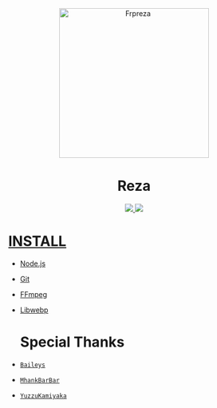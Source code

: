 <div align="center">
<img src="https://youtube.com/c/YuzzuKamiyaka" alt="Frpreza " width="300" />

# Reza

>
>
>
</div>
<p align="center">
  <a href="https://tiktok.com/@frpreza"><img src="https://img.shields.io/badge/Tiktok-E4405F?style=for-the-badge&logo=Tiktok&logoColor=white"/> 
  <a href="https://wa.me/6282325276395"><img src="https://img.shields.io/badge/WhatsApp-25D366?style=for-the-badge&logo=whatsapp&logoColor=white" />
</p>

# INSTALL
* [Node.js](https://nodejs.org/en/)
* [Git](https://git-scm.com/downloads)
* [FFmpeg](https://github.com/BtbN/FFmpeg-Builds/releases/download/autobuild-2020-12-08-13-03/ffmpeg-n4.3.1-26-gca55240b8c-win64-gpl-4.3.zip)
* [Libwebp](https://developers.google.com/speed/webp/download)

  # Special Thanks
* [`Baileys`](https://github.com/adiwajshing/Baileys)
* [`MhankBarBar`](https://github.com/MhankBarBar)
* [`YuzzuKamiyaka`](https://github.com/YuzzuKamiyaka)
  
  

